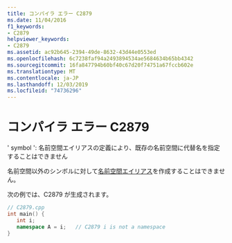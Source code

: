 ```yaml
---
title: コンパイラ エラー C2879
ms.date: 11/04/2016
f1_keywords:
- C2879
helpviewer_keywords:
- C2879
ms.assetid: ac92b645-2394-49de-8632-43d44e0553ed
ms.openlocfilehash: 6c7238faf94a2493894534ae5684634b65bb4342
ms.sourcegitcommit: 16fa847794b60bf40c67d20f74751a67fccb602e
ms.translationtype: MT
ms.contentlocale: ja-JP
ms.lasthandoff: 12/03/2019
ms.locfileid: "74736296"
---
```

# <a name="compiler-error-c2879"></a>コンパイラ エラー C2879

' symbol ': 名前空間エイリアスの定義により、既存の名前空間に代替名を指定することはできません

名前空間以外のシンボルに対して[名前空間エイリアス](../../cpp/namespaces-cpp.md#namespace_aliases)を作成することはできません。

次の例では、C2879 が生成されます。

```cpp
// C2879.cpp
int main() {
   int i;
   namespace A = i;   // C2879 i is not a namespace
}
```
